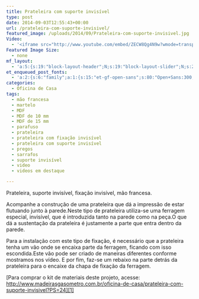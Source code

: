 ```yaml
---
title: Prateleira com suporte invisível
type: post
date: 2014-09-03T12:55:43+00:00
url: /prateleira-com-suporte-invisivel/
featured_image: /uploads/2014/09/Prateleira-com-suporte-invisivel.jpg
Video:
  - '<iframe src="http://www.youtube.com/embed/ZECW8Qg4N9w?wmode=transparent" frameborder="0" width="620" height="380"></iframe>'
Featured Image Size:
  - none
mf_layout:
  - 'a:5:{s:19:"block-layout-header";N;s:19:"block-layout-slider";N;s:22:"block-layout-structure";s:10:"full-width";s:25:"block-layout-left_sidebar";s:12:"blog-sidebar";s:26:"block-layout-right_sidebar";s:12:"blog-sidebar";}'
et_enqueued_post_fonts:
  - 'a:2:{s:6:"family";a:1:{s:15:"et-gf-open-sans";s:80:"Open+Sans:300,300italic,regular,italic,600,600italic,700,700italic,800,800italic";}s:6:"subset";a:2:{i:0;s:5:"latin";i:1;s:9:"latin-ext";}}'
categories:
  - Oficina de Casa
tags:
  - mão francesa
  - martelo
  - MDF
  - MDF de 10 mm
  - MDF de 15 mm
  - parafuso
  - prateleira
  - prateleira com fixação invisível
  - prateleira com suporte invisível
  - pregos
  - sarrafos
  - suporte invisível
  - video
  - videos em destaque

---
```

Prateleira, suporte invisível, fixação invisível, mão francesa.

Acompanhe a construção de uma prateleira que dá a impressão de estar flutuando junto à parede.Neste tipo de prateleira utiliza-se uma ferragem especial, invisível, que é introduzida tanto na parede como na peça.O que dá a sustentação da prateleira é justamente a parte que entra dentro da parede.

Para a instalação com este tipo de fixação, é necessário que a prateleira tenha um vão onde se encaixa parte da ferragem, ficando com isso escondida.Este vão pode ser criado de maneiras diferentes conforme mostramos nos vídeo. E por fim, faz-se um rebaixo na parte detrás da prateleira para o encaixe da chapa de fixação da ferragem.

[Para comprar o kit de materiais deste projeto, acesse: http://www.madeirasgasometro.com.br/oficina-de-casa/prateleira-com-suporte-invisivel?PS=24][1]

 [1]: http://www.madeirasgasometro.com.br/oficina-de-casa/prateleira-com-suporte-invisivel?PS=24